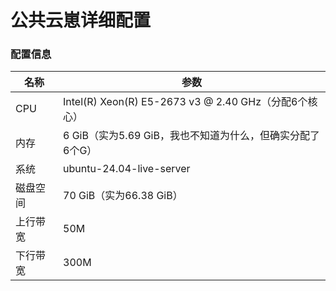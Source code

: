 # 公共云崽详细配置

### 配置信息

<div align="center">

| 名称 | 参数 |
| ---- | --- |
| CPU | Intel(R) Xeon(R) E5-2673 v3 @ 2.40 GHz（分配6个核心） |
| 内存 | 6 GiB（实为5.69 GiB，我也不知道为什么，但确实分配了6个G） |
| 系统 | ubuntu-24.04-live-server |
| 磁盘空间 | 70 GiB（实为66.38 GiB） |
| 上行带宽 | 50M |
| 下行带宽 | 300M |

</div>